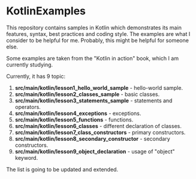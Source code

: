 # KotlinExamples

This repository contains samples in Kotlin which demonstrates its main features, syntax, best practices and coding style.
The examples are what I consider to be helpful for me. Probably, this might be helpful for someone else.

Some examples are taken from the "Kotlin in action" book, which I am currently studying. 

Currently, it has 9 topic:

1. **src/main/kotlin/lesson1_hello_world_sample** - hello-world sample.
2. **src/main/kotlin/lesson2_classes_sample** - basic classes.
3. **src/main/kotlin/lesson3_statements_sample** - statements and operators.
4. **src/main/kotlin/lesson4_exceptions** - exceptions.
5. **src/main/kotlin/lesson5_functions** - functions.
6. **src/main/kotlin/lesson6_classes** - different declaration of classes.
7. **src/main/kotlin/lesson7_class_constructors** - primary constructors.
8. **src/main/kotlin/lesson8_secondary_constructor** - secondary constructors.
9. **src/main/kotlin/lesson9_object_declaration** - usage of "object" keyword.

The list is going to be updated and extended.